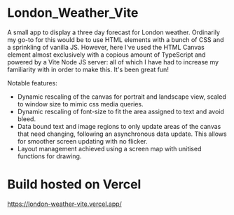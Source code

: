 # London_Weather_Vite

A small app to display a three day forecast for London weather. Ordinarily my go-to for this would be to use HTML elements with a bunch of CSS and a sprinkling of vanilla JS. However, here I've used the HTML Canvas element almost exclusively with a copious amount of TypeScript and powered by a Vite Node JS server: all of which I have had to increase my familiarity with in order to make this. It's been great fun!

Notable features:
- Dynamic rescaling of the canvas for portrait and landscape view, scaled to window size to mimic css media queries.
- Dynamic rescaling of font-size to fit the area assigned to text and avoid bleed. 
- Data bound text and image regions to only update areas of the canvas that need changing, following an asynchronous data update. This allows for smoother screen updating with no flicker.
- Layout management achieved using a screen map with unitised functions for drawing.

# Build hosted on Vercel
https://london-weather-vite.vercel.app/